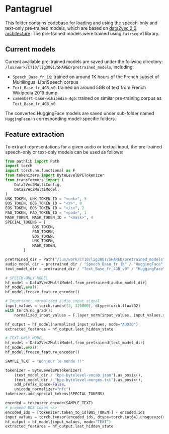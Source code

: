 # Pantagruel

This folder contains codebase for loading and using the speech-only and text-only pre-trained models, which are based on [data2vec 2.0 architecture](https://arxiv.org/abs/2212.07525). The pre-trained models were trained using `fairseq` v1 library.

## Current models
Current available pre-trained models are saved under the follwing directory: `/lus/work/CT10/lig3801/SHARED/pretrained_models`, including:
- `Speech_Base_fr_1K`: trained on around 1K hours of the French subset of Multilingual LibriSpeech corpus 
- `Text_Base_fr_4GB_v0`: trained on around 5GB of text from French Wikipedia 2019 dump
- `camembert-base-wikipedia-4gb`: trained on similar pre-training corpus as `Text_Base_fr_4GB_v0`.

The converted HuggingFace models are saved under sub-folder named `HuggingFace` in corresponding model-specific folders.


## Feature extraction
To extract representations for a given audio or textual input, the pre-trained speech-only or text-only models can be used as follows:
```python
from pathlib import Path
import torch
import torch.nn.functional as F
from tokenizers import ByteLevelBPETokenizer
from transformers import (
    Data2Vec2MultiConfig,
    Data2Vec2MultiModel,
)
UNK_TOKEN, UNK_TOKEN_ID = "<unk>", 3
BOS_TOKEN, BOS_TOKEN_ID = "<s>", 0
EOS_TOKEN, EOS_TOKEN_ID = "</s>", 2
PAD_TOKEN, PAD_TOKEN_ID = "<pad>", 1
MASK_TOKEN, MASK_TOKEN_ID = "<mask>", 4
SPECIAL_TOKENS = [
            BOS_TOKEN,
            PAD_TOKEN,
            EOS_TOKEN,
            UNK_TOKEN,
            MASK_TOKEN,
        ]

pretrained_dir = Path("/lus/work/CT10/lig3801/SHARED/pretrained_models")
audio_model_dir = pretrained_dir / "Speech_Base_fr_1K" / "HuggingFace"
text_model_dir = pretrained_dir / "Text_Base_fr_4GB_v0" / "HuggingFace"

# SPEECH-ONLY MODEL
hf_model = Data2Vec2MultiModel.from_pretrained(audio_model_dir)
hf_model.eval()
hf_model.freeze_feature_encoder()

# Important: normalized audio input signal
input_values = torch.randn((3, 320000), dtype=torch.float32)
with torch.no_grad():
    normalized_input_values = F.layer_norm(input_values, input_values.size()[1:])

hf_output = hf_model(normalized_input_values, mode="AUDIO")
extracted_features = hf_output.last_hidden_state

# TEXT-ONLY MODEL
hf_model = Data2Vec2MultiModel.from_pretrained(text_model_dir)
hf_model.eval()
hf_model.freeze_feature_encoder()

SAMPLE_TEXT = "Bonjour le monde !!"

tokenizer = ByteLevelBPETokenizer(
    (text_model_dir / "bpe-bytelevel-vocab.json").as_posix(),
    (text_model_dir / "bpe-bytelevel-merges.txt").as_posix(),
    add_prefix_space=False,
    unicode_normalizer="nfc")
tokenizer.add_special_tokens(SPECIAL_TOKENS)

encoded = tokenizer.encode(SAMPLE_TEXT)
# prepend BOS token <s>
encoded_ids = [tokenizer.token_to_id(BOS_TOKEN)] + encoded.ids
input_values = torch.tensor(encoded_ids, dtype=torch.int64).unsqueeze(0)
hf_output = hf_model(input_values, mode="TEXT")
extracted_features = hf_output.last_hidden_state
```
